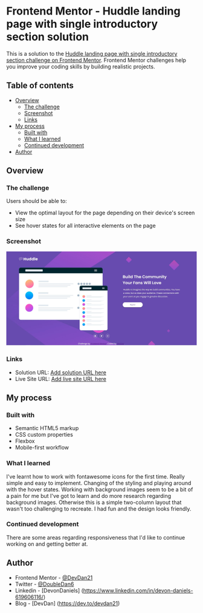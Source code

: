 # Frontend Mentor - Huddle landing page with single introductory section solution

This is a solution to the [Huddle landing page with single introductory section challenge on Frontend Mentor](https://www.frontendmentor.io/challenges/huddle-landing-page-with-a-single-introductory-section-B_2Wvxgi0). Frontend Mentor challenges help you improve your coding skills by building realistic projects.

## Table of contents

- [Overview](#overview)
  - [The challenge](#the-challenge)
  - [Screenshot](#screenshot)
  - [Links](#links)
- [My process](#my-process)
  - [Built with](#built-with)
  - [What I learned](#what-i-learned)
  - [Continued development](#continued-development)
- [Author](#author)

## Overview

### The challenge

Users should be able to:

- View the optimal layout for the page depending on their device's screen size
- See hover states for all interactive elements on the page

### Screenshot

![Snapshot](/design/huddle-landing-page-snapshot.JPG)

### Links

- Solution URL: [Add solution URL here](https://your-solution-url.com)
- Live Site URL: [Add live site URL here](https://your-live-site-url.com)

## My process

### Built with

- Semantic HTML5 markup
- CSS custom properties
- Flexbox
- Mobile-first workflow

### What I learned

I've learnt how to work with fontawesome icons for the first time. Really simple and easy to implement. Changing of the styling and playing around with the hover states. Working with background images seem to be a bit of a pain for me but I've got to learn and do more research regarding background images. Otherwise this is a simple two-column layout that wasn't too challenging to recreate. I had fun and the design looks friendly.

### Continued development

There are some areas regarding responsiveness that I'd like to continue working on and getting better at.

## Author

- Frontend Mentor - [@DevDan21](https://www.frontendmentor.io/profile/yourusername)
- Twitter - [@DoubleDan6](https://twitter.com/DoubleDan6)
- Linkedin - [DevonDaniels] (https://www.linkedin.com/in/devon-daniels-619606116/)
- Blog - [DevDan] (https://dev.to/devdan21)
